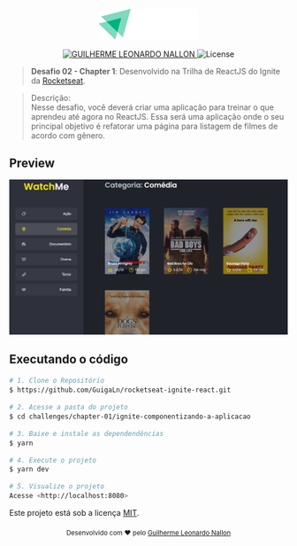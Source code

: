<p align="center">
   <img src="https://raw.githubusercontent.com/GuigaLn/rocketseat-ignite-react/master/%40assets/img/ignite.svg" alt="Ignite" width="180"/>
</p>

<p align="center">
   <a href="https://www.linkedin.com/in/guilherme-leonardo-12819b141/">
      <img alt="GUILHERME LEONARDO NALLON" src="https://img.shields.io/badge/-Guilherme Leonardo Nallon-08B47C?style=flat&logo=Linkedin&logoColor=white" />
   </a>
  <img alt="License" src="https://img.shields.io/badge/license-MIT-2596be">
</p>

> <b>Desafio 02 - Chapter 1</b>: Desenvolvido na Trilha de ReactJS do Ignite da [Rocketseat](https://github.com/Rocketseat).

> Descrição: Nesse desafio, você deverá criar uma aplicação para treinar o que aprendeu até agora no ReactJS. Essa será uma aplicação onde o seu principal objetivo é refatorar uma página para listagem de filmes de acordo com gênero.

## Preview

<div>
   <img src="https://raw.githubusercontent.com/GuigaLn/rocketseat-ignite-react/master/challenges/chapter-01/ignite-componentizando-a-aplicacao/assets/img/preview.PNG" width="600px" />
</div>

## Executando o código

```bash
# 1. Clone o Repositório
$ https://github.com/GuigaLn/rocketseat-ignite-react.git
```

```bash
# 2. Acesse a pasta do projeto
$ cd challenges/chapter-01/ignite-componentizando-a-aplicacao
```

```bash
# 3. Baixe e instale as dependendências
$ yarn
```

```bash
# 4. Execute o projeto
$ yarn dev
```

```bash
# 5. Visualize o projeto
Acesse <http://localhost:8080>
```

Este projeto está sob a licença [MIT](./LICENSE).

<div align="center">
  <sub>Desenvolvido com ❤︎ pelo
    <a href="https://github.com/GuigaLn">Guilherme Leonardo Nallon</a>
  </sub>
</div>
